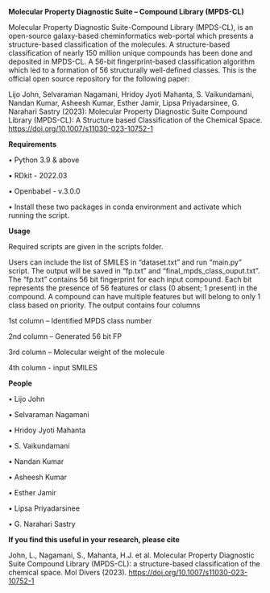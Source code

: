 **Molecular Property Diagnostic Suite – Compound Library (MPDS-CL)**


Molecular Property Diagnostic Suite-Compound Library (MPDS-CL), is an open-source galaxy-based cheminformatics web-portal which presents a structure-based classification of the molecules. A structure-based classification of nearly 150 million unique compounds has been done and deposited in MPDS-CL. A 56-bit fingerprint-based classification algorithm which led to a formation of 56 structurally well-defined classes. This is the official open source repository for the following paper:


Lijo John, Selvaraman Nagamani, Hridoy Jyoti Mahanta, S. Vaikundamani, Nandan Kumar, Asheesh Kumar, Esther Jamir, Lipsa Priyadarsinee, G. Narahari Sastry (2023): Molecular Property Diagnostic Suite Compound Library (MPDS-CL): A Structure based Classification of the Chemical Space. https://doi.org/10.1007/s11030-023-10752-1


**Requirements**

•	Python 3.9 & above

•	RDkit - 2022.03

•	Openbabel - v.3.0.0

•	Install these two packages in conda environment and activate which running the script. 


**Usage**

Required scripts are given in the scripts folder. 


Users can include the list of SMILES in “dataset.txt” and run “main.py” script. The output will be saved in “fp.txt” and “final_mpds_class_ouput.txt”. The “fp.txt” contains 56 bit fingerprint for each input compound. Each bit represents the presence of 56 features or class (0 absent; 1 present) in the compound. A compound can have multiple features but will belong to only 1 class based on priority. The output contains four columns

1st column – Identified MPDS class number

2nd column – Generated 56 bit FP

3rd column – Molecular weight of the molecule

4th column  - input SMILES


**People**

•	Lijo John

•	Selvaraman Nagamani 

•	Hridoy Jyoti Mahanta 

•	S. Vaikundamani

•	Nandan Kumar 

•	Asheesh Kumar

•	Esther Jamir

•	Lipsa Priyadarsinee

•	G. Narahari Sastry


**If you find this useful in your research, please cite**

John, L., Nagamani, S., Mahanta, H.J. et al. Molecular Property Diagnostic Suite Compound Library (MPDS-CL): a structure-based classification of the chemical space. Mol Divers (2023). https://doi.org/10.1007/s11030-023-10752-1
